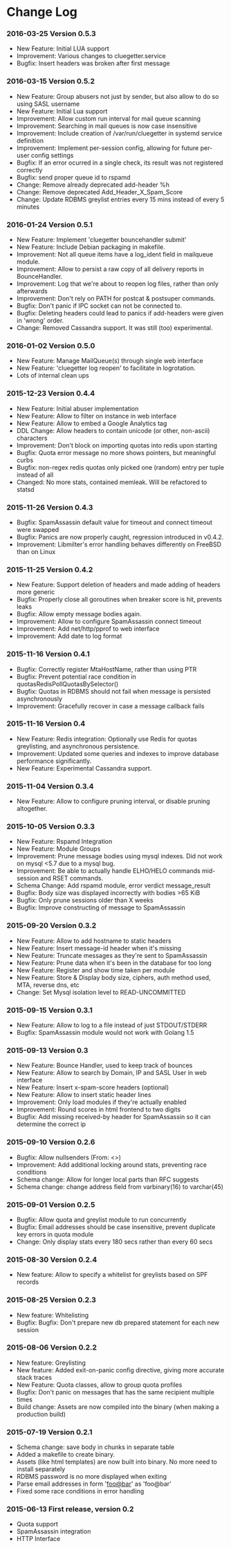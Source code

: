 # Change Log

### 2016-03-25 Version 0.5.3
* New Feature: Initial LUA support
* Improvement: Various changes to cluegetter.service
* Bugfix: Insert headers was broken after first message

### 2016-03-15 Version 0.5.2
* New Feature: Group abusers not just by sender, but also allow to do so using SASL username
* New Feature: Initial Lua support
* Improvement: Allow custom run interval for mail queue scanning
* Improvement: Searching in mail queues is now case insensitive
* Improvement: Include creation of /var/run/cluegetter in systemd service definition
* Improvement: Implement per-session config, allowing for future per-user config settings
* Bugfix: If an error ocurred in a single check, its result was not registered correctly
* Bugfix: send proper queue id to rspamd
* Change: Remove already deprecated add-header %h
* Change: Remove deprecated Add_Header_X_Spam_Score
* Change: Update RDBMS greylist entries every 15 mins instead of every 5 minutes

### 2016-01-24 Version 0.5.1
* New Feature: Implement 'cluegetter bouncehandler submit'
* New Feature: Include Debian packaging in makefile.
* Improvement: Not all queue items have a log_ident field in mailqueue module.
* Improvement: Allow to persist a raw copy of all delivery reports in BounceHandler.
* Improvement: Log that we're about to reopen log files, rather than only afterwards
* Improvement: Don't rely on PATH for postcat & postsuper commands.
* Bugfix: Don't panic if IPC socket can not be connected to.
* Bugfix: Deleting headers could lead to panics if add-headers were given in 'wrong' order.
* Change: Removed Cassandra support. It was still (too) experimental.

### 2016-01-02 Version 0.5.0
* New Feature: Manage MailQueue(s) through single web interface
* New Feature: 'cluegetter log reopen' to facilitate in logrotation.
* Lots of internal clean ups

### 2015-12-23 Version 0.4.4
* New Feature: Initial abuser implementation
* New Feature: Allow to filter on instance in web interface
* New Feature: Allow to embed a Google Analytics tag
* DDL Change: Allow headers to contain unicode (or other, non-ascii) characters
* Improvement: Don't block on importing quotas into redis upon starting
* Bugfix: Quota error message no more shows pointers, but meaningful curbs
* Bugfix: non-regex redis quotas only picked one (random) entry per tuple instead of all
* Changed: No more stats, contained memleak. Will be refactored to statsd

### 2015-11-26 Version 0.4.3
* Bugfix: SpamAssassin default value for timeout and connect timeout were swapped
* Bugfix: Panics are now properly caught, regression introduced in v0.4.2.
* Improvement: Libmilter's error handling behaves differently on FreeBSD than on Linux

### 2015-11-25 Version 0.4.2
* New Feature: Support deletion of headers and made adding of headers more generic
* Bugfix: Properly close all goroutines when breaker score is hit, prevents leaks
* Bugfix: Allow empty message bodies again.
* Improvement: Allow to configure SpamAssassin connect timeout
* Improvement: Add net/http/pprof to web interface
* Improvement: Add date to log format

### 2015-11-16 Version 0.4.1
* Bugfix: Correctly register MtaHostName, rather than using PTR
* Bugfix: Prevent potential race condition in quotasRedisPollQuotasBySelector()
* Bugfix: Quotas in RDBMS should not fail when message is persisted asynchronously
* Improvement: Gracefully recover in case a message callback fails

### 2015-11-16 Version 0.4
* New Feature: Redis integration: Optionally use Redis for quotas greylisting, and asynchronous persistence.
* Improvement: Updated some queries and indexes to improve database performance significantly.
* New Feature: Experimental Cassandra support.

### 2015-11-04 Version 0.3.4
* New Feature: Allow to configure pruning interval, or disable pruning altogether.

### 2015-10-05 Version 0.3.3
* New Feature: Rspamd Integration
* New Feature: Module Groups
* Improvement: Prune message bodies using mysql indexes. Did not work on mysql <5.7 due to a mysql bug.
* Improvement: Be able to actually handle ELHO/HELO commands mid-session and RSET commands.
* Schema Change: Add rspamd module, error verdict message_result
* Bugfix: Body size was displayed incorrectly with bodies >65 KiB
* Bugfix: Only prune sessions older than X weeks
* Bugfix: Improve constructing of message to SpamAssassin

### 2015-09-20 Version 0.3.2
* New Feature: Allow to add hostname to static headers
* New Feature: Insert message-id header when it's missing
* New Feature: Truncate messages as they're sent to SpamAssassin
* New Feature: Prune data when it's been in the database for too long
* New Feature: Register and show time taken per module
* New Feature: Store & Display body size, ciphers, auth method used, MTA, reverse dns, etc
* Change: Set Mysql isolation level to READ-UNCOMMITTED

### 2015-09-15 Version 0.3.1
* New Feature: Allow to log to a file instead of just STDOUT/STDERR
* Bugfix: SpamAssassin module would not work with Golang 1.5

### 2015-09-13 Version 0.3
* New Feature: Bounce Handler, used to keep track of bounces
* New Feature: Allow to search by Domain, IP and SASL User in web interface
* New Feature: Insert x-spam-score headers (optional)
* New Feature: Allow to insert static header lines
* Improvement: Only load modules if they're actually enabled
* Improvement: Round scores in html frontend to two digits
* Bugfix: Add missing received-by header for SpamAssassin so it can determine the correct ip

### 2015-09-10 Version 0.2.6
* Bugfix: Allow nullsenders (From: <>)
* Improvement: Add additional locking around stats, preventing race conditions
* Schema change: Allow for longer local parts than RFC suggests
* Schema change: change address field from varbinary(16) to varchar(45)

### 2015-09-01 Version 0.2.5
* Bugfix: Allow quota and greylist module to run concurrently
* Bugfix: Email addresses should be case insensitive, prevent duplicate key errors in quota module
* Change: Only display stats every 180 secs rather than every 60 secs

### 2015-08-30 Version 0.2.4
* New feature: Allow to specify a whitelist for greylists based on SPF records

### 2015-08-25 Version 0.2.3
* New feature: Whitelisting
* Bugfix: Bugfix: Don't prepare new db prepared statement for each new session

### 2015-08-06 Version 0.2.2
* New feature: Greylisting
* New feature: Added exit-on-panic config directive, giving more accurate stack traces
* New Feature: Quota classes, allow to group quota profiles
* Bugfix: Don't panic on messages that has the same recipient multiple times
* Build change: Assets are now compiled into the binary (when making a production build)

### 2015-07-19 Version 0.2.1
* Schema change: save body in chunks in separate table
* Added a makefile to create binary.
* Assets (like html templates) are now built into binary. No more need to install separately
* RDBMS password is no more displayed when exiting
* Parse email addresses in form '<foo@bar>' as 'foo@bar'
* Fixed some race conditions in error handling

### 2015-06-13 First release, version 0.2
* Quota support
* SpamAssassin integration
* HTTP Interface
